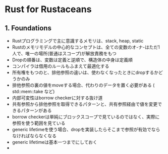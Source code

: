 # Rust for Rustaceans

## 1. Foundations

- Rustプログラミングで主に意識するメモリは、stack, heap, static
- Rustのメモリモデルの中心的なコンセプトは、全ての変数のオ-ナ-はただ1人で、唯一の場所(普通はスコープ)が解放責務をもつ
- Dropの順番は、変数は定義と逆順で、構造体の中身は定義順
- コンパイラは借用のルールもふまえて最適化する
- 所有権をもつのと、排他参照の違いは、使わなくなったときにdropするかどうかのみ
- 排他参照の裏の値をmoveする場合、代わりのデータを置く必要がある ( std::mem::take など)
- 内部可変性はborrow checkerに対する抜け道
- 共有参照から排他参照を取得できるパターンと、共有参照経由で値を変更できるパターンがある
- borrow checkerは単純にブロックスコープで見ているのではなく、実際に参照を使う範囲を見ている
- generic lifetimeを使う場合、dropを実装したらそこまで参照が有効でならなければならなくなる
- generic lifetimeは基本一つまでにしておく
- 

